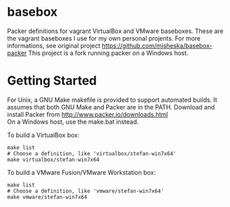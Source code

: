 basebox
=======

Packer definitions for vagrant VirtualBox and VMware baseboxes. 
These are the vagrant baseboxes I use for my own personal projents. 
For more informations, see original project
<https://github.com/misheska/basebox-packer>
This project is a fork running packer on a Windows host.

Getting Started
===============

For Unix, a GNU Make makefile is provided to support automated builds.  It
assumes that both GNU Make and Packer are in the PATH.  Download and install
Packer from <http://www.packer.io/downloads.html>  
On a Windows host, use the make.bat instead.

To build a VirtualBox box:

    make list
    # Choose a definition, like 'virtualbox/stefan-win7x64'
    make virtualbox/stefan-win7x64

To build a VMware Fusion/VMware Workstation box:

    make list
    # Choose a definition, like 'vmware/stefan-win7x64'
    make vmware/stefan-win7x64
